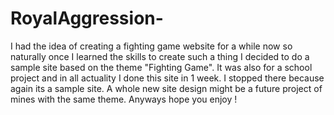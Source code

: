 # RoyalAggression-
I had the idea of creating a fighting game website for a while now so naturally once I learned the skills to create such a thing I decided to do a sample site based on the theme "Fighting Game". It was also for a school project and in all actuality I done this site in 1 week. I stopped there because again its a sample site. A whole new site design might be a future project of mines with the same theme. Anyways hope you enjoy !
